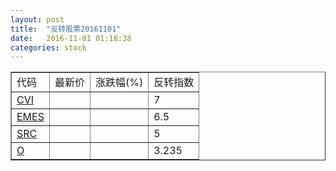 ```yaml
---
layout: post
title:  "反转股票20161101"
date:   2016-11-01 01:18:38
categories: stock
---
```


<script type="text/javascript">
var stockList = []
stockList.push('gb_cvi');
stockList.push('gb_emes');
stockList.push('gb_src');
stockList.push('gb_o');
</script>

<table border="1">
 <tr>
 <td>代码</td>
  <td>最新价</td>
  <td>涨跌幅(%)</td>
 <td>反转指数</td>
</tr>
  <tr id="cvi"><td><a href="http://stock.finance.sina.com.cn/usstock/quotes/CVI.html" target="_blank">CVI</a></td><td></td><td></td><td>7</td></tr>
  <tr id="emes"><td><a href="http://stock.finance.sina.com.cn/usstock/quotes/EMES.html" target="_blank">EMES</a></td><td></td><td></td><td>6.5</td></tr>
  <tr id="src"><td><a href="http://stock.finance.sina.com.cn/usstock/quotes/SRC.html" target="_blank">SRC</a></td><td></td><td></td><td>5</td></tr>
  <tr id="o"><td><a href="http://stock.finance.sina.com.cn/usstock/quotes/O.html" target="_blank">O</a></td><td></td><td></td><td>3.235</td></tr>
</table>
